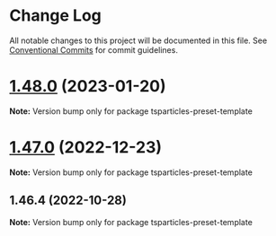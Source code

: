 # Change Log

All notable changes to this project will be documented in this file.
See [Conventional Commits](https://conventionalcommits.org) for commit guidelines.

# [1.48.0](https://github.com/tsparticles/preset-template/compare/tsparticles-preset-template@1.47.0...tsparticles-preset-template@1.48.0) (2023-01-20)

**Note:** Version bump only for package tsparticles-preset-template





# [1.47.0](https://github.com/tsparticles/preset-template/compare/tsparticles-preset-template@1.46.4...tsparticles-preset-template@1.47.0) (2022-12-23)

**Note:** Version bump only for package tsparticles-preset-template





## 1.46.4 (2022-10-28)

**Note:** Version bump only for package tsparticles-preset-template
